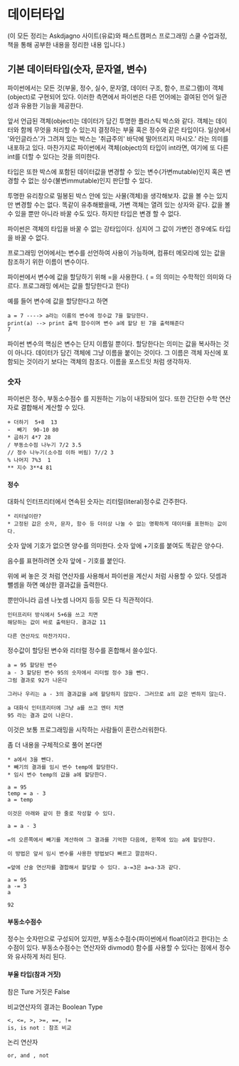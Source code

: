 # 데이터타입
(이 모든 정리는 Askdjagno 사이트(유료)와 패스트캠퍼스 프로그래밍 스쿨 수업과정, 책을 통해 공부한 내용을 정리한 내용 입니다.)
## 기본 데이터타입(숫자, 문자열, 변수)

파이썬에서는 모든 것(부울, 정수, 실수, 문자열, 데이터 구조, 함수, 프로그램)이 객체(object)로 구현되어 있다. 이러한 측면에서 파이썬은 다른 언어에는 결여된 언어 일관성과 유용한 기능을 제공한다.

앞서 언급된 객체(object)는 데이터가 담긴 투명한 플라스틱 박스와 같다. 객체는 데이터와 함께 무엇을 처리할 수 있는지 결정하는 부울 혹은 정수와 같은 타입이다. 일상에서 '와인글라스'가 그려져 있는 박스는 '취급주의' 바닥에 떨어뜨리지 마시오.' 라는 의미를 내포하고 있다. 마찬가지로 파이썬에서 객체(object)의 타입이 int라면, 여기에 또 다른 int를 더할 수 있다는 것을 의미한다.

타입은 또한 박스에 포함된 데이터값을 변경할 수 있는 변수(가변mutable)인지 혹은 변경할 수 없는 상수(불변immutable)인지 판단할 수 있다.

투명한 유리창으로 밀봉된 박스 안에 있는 사물(객체)을 생각해보자. 값을 볼 수는 있지만 변경할 수는 없다. 똑같이 유추해봤을때, 가변 객체는 열려 있는 상자와 같다. 값을 볼 수 있을 뿐만 아니라 바꿀 수도 있다.  하지만 타입은 변경 할 수 없다.

파이썬은 객체의 타입을 바꿀 수 없는 강타입이다. 심지어 그 값이 가변인 경우에도 타입을 바꿀 수 없다.

프로그래밍 언어에서는 변수를 선언하여 사용이 가능하며, 컴퓨터 메모리에 있는 값을 참조하기 위한 이름이 변수이다.

파이썬에서 변수에 값을 할당하기 위해 =을 사용한다.
( = 의 의미는 수학적인 의미와 다르다. 프로그래밍 에서는 값을 할당한다고 한다)

예를 들어 변수에 값을 할당한다고 하면 
    
    a = 7 ----> a라는 이름의 변수에 정수값 7을 할당한다.
    print(a) --> print 출력 함수이며 변수 a에 할당 된 7을 출력해준다
    7
    
파이썬 변수의 핵심은 변수는 단지 이름일 뿐이다. 할당한다는 의미는 값을 복사하는 것이 아니다. 데이터가 담긴 객체에 그냥 이름을 붙이는 것이다. 그 이름은 객체 자신에 포함되는 것이라기 보다는 객체의 참조다. 이름을 포스트잇 처럼 생각하자.


### 숫자

파이썬은 정수, 부동소수점수 를 지원하는 기능이 내장되어 있다. 또한 간단한 수학 연산자로 결합해서 계산할 수 있다.

    + 더하기  5+8  13
    -  빼기  90-10 80
    * 곱하기 4*7 28
    / 부동소수점 나누기 7/2 3.5
    // 정수 나누기(소수점 이하 버림) 7//2 3
    % 나머지 7%3  1
    ** 지수 3**4 81
    
 #### 정수
 
 대화식 인터프리터에서 연속된 숫자는 리터럴(literal)정수로 간주한다.
 
    * 리터널이란?
    * 고정된 값은 숫자, 문자, 함수 등 더이상 나눌 수 없는 명확하게 데이터를 표현하는 값이다.
 숫자 앞에 기호가 없으면 양수를 의미한다. 숫자 앞에 +기호를 붙여도 똑같은 양수다.
 
 음수를 표현하려면 숫자 앞에  - 기호를 붙인다.
 
 위에 써 놓은 것 처럼 연산자를 사용해서 파이썬을 계산시 처럼 사용할 수 있다. 덧셈과 뺄셈을 하면 예상한 결과값을 출력한다.
 
 뿐만아니라 곱센 나눗셈 나머지 등등 모든 다 직관적이다.
 
    인터프리터 방식에서 5+6을 쓰고 치면 
    해당하는 값이 바로 출력된다. 결과값 11
    
    다른 연산자도 마찬가지다.
    
 정수값이 할당된 변수와 리터럴 정수를 혼합해서 쓸수있다.
 
    a = 95 할당된 변수 
    a - 3 할당된 변수 95의 숫자에서 리터럴 정수 3을 뺀다.
    그럼 결과로 92가 나온다
    
    그러나 우리는 a - 3의 결과값을 a에 할당하지 않았다. 그러므로 a의 값은 변하지 않는다.
    
    a 대화식 인터프리터에 그냥 a를 쓰고 엔터 치면 
    95 라는 결과 값이 나온다.
    
  이것은 보통 프로그래밍을 시작하는 사람들이 혼란스러워한다. 
  
  좀 더 내용을 구체적으로 풀어 본다면
  
    * a에서 3을 뺀다.
    * 빼기의 결과를 임시 변수 temp에 할당한다.
    * 임시 변수 temp의 값을 a에 할당한다.
    
    a = 95
    temp = a - 3
    a = temp
    
    이것은 아래와 같이 한 줄로 작성할 수 있다.
    
    a = a - 3
    
    =의 오른쪽에서 빼기를 계산하여 그 결과를 기억한 다음에, 왼쪽에 있는 a에 할당한다.
    
    이 방법은 앞서 임시 변수를 사용한 방법보다 빠르고 깔끔하다.
    
    =앞에 산술 연산자를 결합해서 할당할 수 있다. a-=3은 a=a-3과 같다.
    
    a = 95
    a -= 3
    a
    
    92
    
 #### 부동소수점수
 
 정수는 숫자만으로 구성되어 있지만, 부동소수점수(파이썬에서 float이라고 한다)는 소수점이 있다. 부동소수점수는 연산자와 divmod() 함수를 사용할 수 있다는 점에서 정수와 유사하게 처리 된다.
 
 
 #### 부울 타입(참과 거짓)
 
 참은 Ture 거짓은 False
 
 비교연산자의 결과는 Boolean Type
    
    <, <=, >, >=, ==, !=
    is, is not : 참조 비교
 
 논리 연산자
    
    or, and , not
